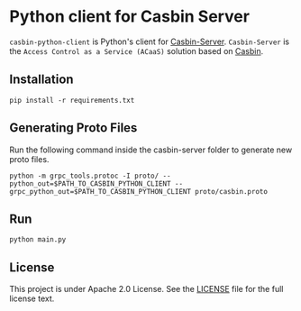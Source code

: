 Python client for Casbin Server
====

``casbin-python-client`` is Python's client for [Casbin-Server](https://github.com/casbin/casbin-server). ``Casbin-Server`` is the ``Access Control as a Service (ACaaS)`` solution based on [Casbin](https://github.com/casbin/casbin).

## Installation
    pip install -r requirements.txt

## Generating Proto Files

Run the following command inside the casbin-server folder to generate new proto files.

    python -m grpc_tools.protoc -I proto/ --python_out=$PATH_TO_CASBIN_PYTHON_CLIENT --grpc_python_out=$PATH_TO_CASBIN_PYTHON_CLIENT proto/casbin.proto  

## Run
    python main.py

## License

This project is under Apache 2.0 License. See the [LICENSE](LICENSE) file for the full license text.